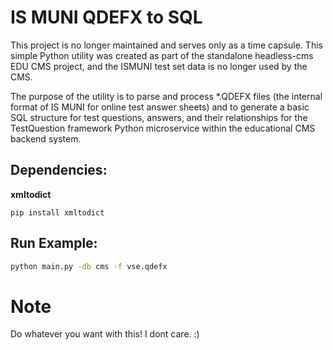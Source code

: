# IS MUNI QDEFX to SQL

This project is no longer maintained and serves only as a time capsule. This simple Python utility was created as part of the standalone headless-cms EDU CMS project, and the ISMUNI test set data is no longer used by the CMS.

The purpose of the utility is to parse and process *.QDEFX files (the internal format of IS MUNI for online test answer sheets) and to generate a basic SQL structure for test questions, answers, and their relationships for the TestQuestion framework Python microservice within the educational CMS backend system.

## Dependencies:

**xmltodict**
```
pip install xmltodict
```

## Run Example:

```bash
python main.py -db cms -f vse.qdefx
```

# Note

Do whatever you want with this! I dont care. :)
